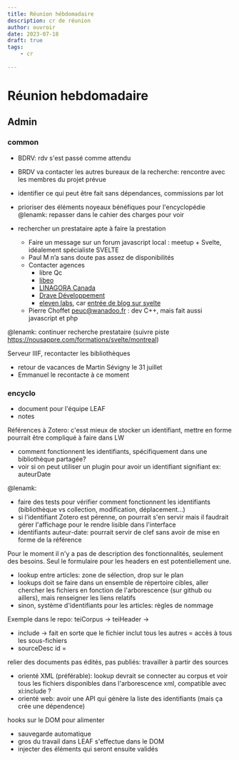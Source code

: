 ```yaml
---
title: Réunion hébdomadaire
description: cr de réunion
author: ouvroir
date: 2023-07-18
draft: true
tags:
    - cr
    
---
```

# Réunion hebdomadaire


## Admin

### common

- BDRV: rdv s'est passé comme attendu
- BRDV va contacter les autres bureaux de la recherche: rencontre avec les membres du projet prévue


- identifier ce qui peut être fait sans dépendances, commissions par lot
- prioriser des éléments noyeaux bénéfiques pour l'encyclopédie
@lenamk: repasser dans le cahier des charges pour voir

- rechercher un prestataire apte à faire la prestation
    - Faire un message sur un forum javascript local : meetup + Svelte, idéalement spécialiste SVELTE
    - Paul M n’a sans doute pas assez de disponibilités
    - Contacter agences
        -  libre Qc
        -  [libeo](https://libeo.com/notre-approche)
        -  [LINAGORA Canada](https://www.linagora.com)
        -  [Drave Développement](https://drave.dev)
        -  [eleven labs](https://eleven-labs.com), car [entrée de  blog sur svelte](https://blog.eleven-labs.com/fr/a-la-decouverte-de-sveltejs/)
    - Pierre Choffet peuc@wanadoo.fr : dev C++, mais fait aussi javascript et php

@lenamk: continuer recherche prestataire (suivre piste https://nousappre.com/formations/svelte/montreal)

Serveur IIIF, recontacter les bibliothèques
- retour de vacances de Martin Sévigny le 31 juillet
- Emmanuel le recontacte à ce moment


### encyclo 
- document pour l'équipe LEAF
- notes

Références à Zotero: c'esst mieux de stocker un identifiant, mettre en forme pourrait être compliqué à faire dans LW
- comment fonctionnent les identifiants, spécifiquement dans une bibliothèque partagée? 
- voir si on peut utiliser un plugin pour avoir un identifiant signifiant ex: auteurDate

@lenamk: 
- faire des tests pour vérifier comment fonctionnent les identifiants (bibliothèque vs collection, modification, déplacement...)
- si l'identifiant Zotero est pérenne, on pourrait s'en servir mais il faudrait gérer l'affichage pour le rendre lisible dans l'interface
- identifiants auteur-date: pourrait servir de clef sans avoir de mise en forme de la référence

Pour le moment il n'y a pas de description des fonctionnalités, seulement des besoins. Seul le formulaire pour les headers en est potentiellement une.
- lookup entre articles: zone de sélection, drop sur le plan
- lookups doit se faire dans un ensemble de répertoire cibles, aller chercher les fichiers en fonction de l'arborescence (sur github ou aillers), mais renseigner les liens relatifs
- sinon, système d'identifiants pour les articles: règles de nommage

Exemple dans le repo: teiCorpus → teiHeader → 
- include → fait en sorte que le fichier inclut tous les autres = accès à tous les sous-fichiers
- sourceDesc id = 


relier des documents pas édités, pas publiés: travailler à partir des sources
- orienté XML (préférable): lookup devrait se connecter au corpus et voir tous les fichiers disponibles dans l'arborescence xml, compatible avec xi:include ?
- orienté web: avoir une API qui génère la liste des identifiants (mais ça crée une dépendence)


hooks sur le DOM pour alimenter
- sauvegarde automatique
- gros du travail dans LEAF s'effectue dans le DOM 
- injecter des éléments qui seront ensuite validés

